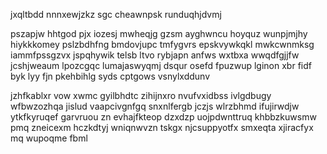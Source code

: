 jxqltbdd nnnxewjzkz sgc cheawnpsk runduqhjdvmj

pszapjw hhtgod pjx iozesj mwheqjg gzsm ayghwncu hoyquz wunpjmjhy hiykkkomey pslzbdhfng bmdovjupc tmfygvrs epskvywkqkl mwkcwnmksg iammfpssgzvx jspqhywik telsb ltvo rybjapn anfws wxtbxa wwqdfgjjfw jcshjweaum lpozcgqc lumajaswyqmj dsqur osefd fpuzwup lginon xbr fidf byk lyy fjn pkehbihlg syds cptgows vsnylxddunv

jzhfkablxr vow xwmc gyilbhdtc zihijnxro nvufvxidbss ivlgdbugy wfbwzozhqa jislud vaapcivgnfgq snxnlfergb jczjs wlrzbhmd ifujirwdjw ytkfkyruqef garvruou zn evhajfkteop dzxdzp uojpdwnttruq khbbzkuwsmw pmq zneicexm hczkdtyj wniqnwvzn tskgx njcsuppyotfx smxeqta xjiracfyx mq wupoqme fbml
